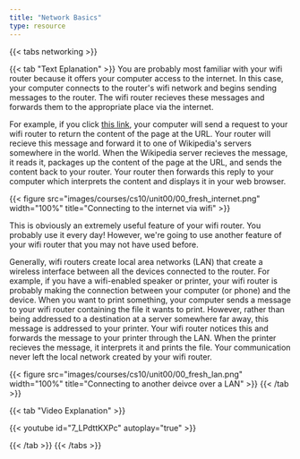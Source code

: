 ```yaml
---
title: "Network Basics"
type: resource
---
```


{{< tabs networking >}}

{{< tab "Text Eplanation" >}}
You are probably most familiar with your wifi router because it offers your computer access to the internet. In this case, your
computer connects to the router's wifi network and begins sending messages to the router. The wifi router recieves these messages
and forwards them to the appropriate place via the internet.

For example, if you click [this link](https://en.wikipedia.org/wiki/ARPANET),
your computer will send a request to your wifi router to return the content of the page at the URL. Your router will recieve this
message and forward it to one of Wikipedia's servers somewhere in the world. When the Wikipedia server recieves the message, it
reads it, packages up the content of the page at the URL, and sends the content back to your router. Your router then forwards this
reply to your computer which interprets the content and displays it in your web browser.

{{< figure src="images/courses/cs10/unit00/00_fresh_internet.png" width="100%" title="Connecting to the internet via wifi" >}}

This is obviously an extremely useful feature of your wifi router. You probably use it every day! However, we're going to use another
feature of your wifi router that you may not have used before.

Generally, wifi routers create local area networks (LAN) that create a wireless interface between all the devices connected to
the router. For example, if you have a wifi-enabled speaker or printer, your wifi router is probably making the connection between
your computer (or phone) and the device. When you want to print something, your computer sends a message to your wifi router containing
the file it wants to print. However, rather than being addressed to a destination at a server somewhere far away, this message is addressed
to your printer. Your wifi router notices this and forwards the message to your printer through the LAN. When the printer recieves
the message, it interprets it and prints the file. Your communication never left the local network created by your wifi router.

{{< figure src="images/courses/cs10/unit00/00_fresh_lan.png" width="100%" title="Connecting to another deivce over a LAN" >}}
{{< /tab >}}

{{< tab "Video Explanation" >}}

{{< youtube id="7_LPdttKXPc" autoplay="true" >}}

{{< /tab >}}
{{< /tabs >}}
